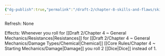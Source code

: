 ```yaml
---
{"dg-publish":true,"permalink":"/draft-2/chapter-8-skills-and-flaws/skill-list/vitality/rank-4/chemically-hardened/"}
---
```


Refresh: None

Effects:
Whenever you roll for [[Draft 2/Chapter 4 ~ General Mechanics/Resistances\|Resistances]] for [[Draft 2/Chapter 4 ~ General Mechanics/Damage Types/Chemical\|Chemical]] [[Core Rules/Chapter 4 ~ Starting Mechanics/Damage\|Damage]] you roll 2 [[Dice\|Dice]] instead of 1.